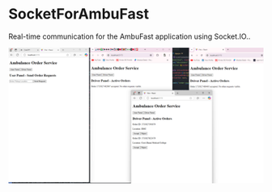 # SocketForAmbuFast

Real-time communication for the AmbuFast application using Socket.IO..

![Order Real-Time](public/order-real-time.png)
